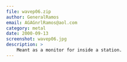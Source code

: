 ```yaml
---
file: wavep06.zip
author: GeneralRamos
email: AGAGnrlRamos@aol.com
category: metal
date: 2000-09-13
screenshot: wavep06.jpg
description: >
    Meant as a monitor for inside a station.
---
```


